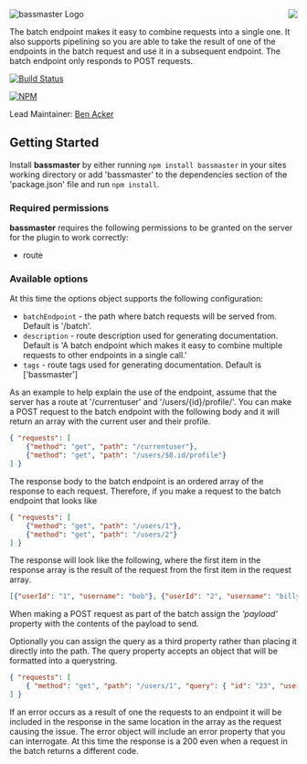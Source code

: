 <a href="https://github.com/spumko"><img src="https://raw.github.com/spumko/spumko/master/images/from.png" align="right" /></a>
![bassmaster Logo](https://raw.github.com/spumko/bassmaster/master/images/bassmaster.png)

The batch endpoint makes it easy to combine requests into a single one.  It also supports pipelining so you are able to take the result of one of the endpoints in the batch request and use it in a subsequent endpoint.  The batch endpoint only responds to POST requests.

[![Build Status](https://secure.travis-ci.org/spumko/bassmaster.png)](http://travis-ci.org/spumko/bassmaster)

[![NPM](https://nodei.co/npm/bassmaster.png?downloads=true&stars=true)](https://nodei.co/npm/bassmaster/)

Lead Maintainer: [Ben Acker](https://github.com/nvcexploder)


## Getting Started
Install **bassmaster** by either running `npm install bassmaster` in your sites working directory or add 'bassmaster' to the dependencies section of the 'package.json' file and run `npm install`.

### Required permissions
**bassmaster** requires the following permissions to be granted on the server for the plugin to work correctly:
- route

### Available options
At this time the options object supports the following configuration:
- `batchEndpoint` - the path where batch requests will be served from.  Default is '/batch'.
- `description` - route description used for generating documentation. Default is 'A batch endpoint which makes it easy to combine multiple requests to other endpoints in a single call.'
- `tags` - route tags used for generating documentation. Default is ['bassmaster']

As an example to help explain the use of the endpoint, assume that the server has a route at '/currentuser' and '/users/{id}/profile/'.
You can make a POST request to the batch endpoint with the following body and it will return an array with the current user and their profile.

```json
{ "requests": [
    {"method": "get", "path": "/currentuser"},
    {"method": "get", "path": "/users/$0.id/profile"}
] }
```

The response body to the batch endpoint is an ordered array of the response to each request.  Therefore, if you make a request to the batch endpoint that looks like

```json
{ "requests": [
    {"method": "get", "path": "/users/1"},
    {"method": "get", "path": "/users/2"}
] }
```

The response will look like the following, where the first item in the response array is the result of the request from the first item in the request array.

```json
[{"userId": "1", "username": "bob"}, {"userId": "2", "username": "billy" }]
```

When making a POST request as part of the batch assign the _'payload'_ property with the contents of the payload to send.

Optionally you can assign the query as a third property rather than placing it directly into the path. The query property accepts an object that will be formatted into a querystring.

```json
{ "requests": [
    { "method": "get", "path": "/users/1", "query": { "id": "23", "user": "John" } }
] }
```

If an error occurs as a result of one the requests to an endpoint it will be included in the response in the same location in the array as the request causing the issue.  The error object will include an error property that you can interrogate.  At this time the response is a 200 even when a request in the batch returns a different code.
